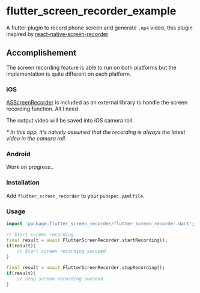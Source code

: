 # flutter_screen_recorder_example

A flutter plugin to record phone screen and generate `.mp4` video, this plugin inspired by [react-native-screen-recorder](https://github.com/ycswaves/react-native-screen-recorder) 

## Accomplishement
The screen recording feature is able to run on both platforms but the implementation is quite different on each platform.

### iOS
[ASScreenRecorder](https://github.com/alskipp/ASScreenRecorder) is included as an external library to handle the screen recording function. All I need 

The output video will be saved into iOS camera roll.

_* In this app, it's naively assumed that the recording is always the latest video in the camara roll._

### Android
Work on progress..

### Installation

Add `flutter_screen_recorder` to your `pubspec.yamlfile`.

### Usage

```dart
import 'package:flutter_screen_recorder/flutter_screen_recorder.dart';

// Start screen recording 
final result = await FlutterScreenRecorder.startRecording();
if(result){
    // Start screen recording succeed
}

final result = await FlutterScreenRecorder.stopRecording();
if(result){
    // Stop screen recording succeed
}
```
